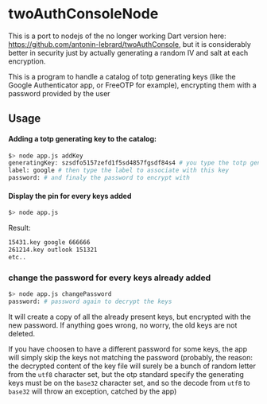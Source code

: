 # twoAuthConsoleNode

This is a port to nodejs of the no longer working Dart version here: https://github.com/antonin-lebrard/twoAuthConsole,
but it is considerably better in security just by actually generating a random IV and salt at each encryption.

This is a program to handle a catalog of totp generating keys (like the Google Authenticator app, or FreeOTP for example),
encrypting them with a password provided by the user

## Usage 

#### Adding a totp generating key to the catalog:

```bash
$> node app.js addKey
generatingKey: szsdfo5157zefd1f5sd4857fgsdf84s4 # you type the totp generating key here
label: google # then type the label to associate with this key
password: # and finaly the password to encrypt with
```

#### Display the pin for every keys added

```bash
$> node app.js
```

Result:

```bash
15431.key google 666666
261214.key outlook 151321
etc..
```

### change the password for every keys already added

```bash
$> node app.js changePassword
password: # password again to decrypt the keys
```

It will create a copy of all the already present keys, but encrypted with the new password.
If anything goes wrong, no worry, the old keys are not deleted.

If you have choosen to have a different password for some keys, the app will simply skip the keys not matching the password 
(probably, the reason: the decrypted content of the key file will surely be a bunch of random letter from the `utf8` 
character set, but the otp standard specify the generating keys must be on the `base32` character set, and so the 
decode from `utf8` to `base32` will throw an exception, catched by the app)

